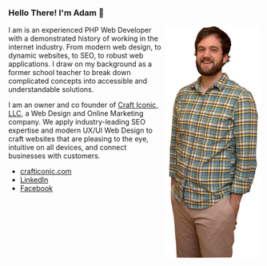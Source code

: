 ### Hello There! I'm Adam 👋

<img align="right" src="https://raw.githubusercontent.com/ashortsleeves/ashortsleeves/master/adam-l.png" alt="Adam Shortsleeves" height=465px/>

I am is an experienced PHP Web Developer with a demonstrated history of working in the internet industry. From modern web design, to dynamic websites, to SEO, to robust web applications. I draw on my background as a former school teacher to break down complicated concepts into accessible and understandable solutions.

I am an owner and co founder of [Craft Iconic, LLC](https://crafticonic.com/), a Web Design and Online Marketing company. We apply industry-leading SEO expertise and modern UX/UI Web Design to craft websites that are pleasing to the eye, intuitive on all devices, and connect businesses with customers.

* [crafticonic.com](https://crafticonic.com/)
* [LinkedIn](https://www.linkedin.com/in/adam-shortsleeves-00ab61128)
* [Facebook](https://www.facebook.com/crafticonic)
<!--
**ashortsleeves/ashortsleeves** is a ✨ _special_ ✨ repository because its `README.md` (this file) appears on your GitHub profile.

Here are some ideas to get you started:

- 🔭 I’m currently working on ...
- 🌱 I’m currently learning ...
- 👯 I’m looking to collaborate on ...
- 🤔 I’m looking for help with ...
- 💬 Ask me about ...
- 📫 How to reach me: ...
- 😄 Pronouns: ...
- ⚡ Fun fact: ...
-->
